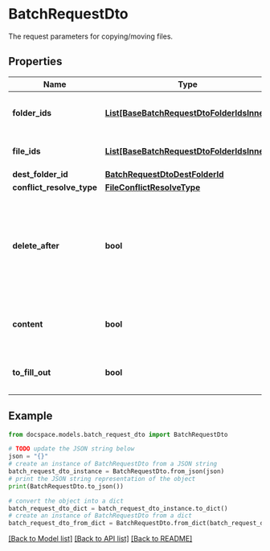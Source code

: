 # BatchRequestDto

The request parameters for copying/moving files.

## Properties

Name | Type | Description | Notes
------------ | ------------- | ------------- | -------------
**folder_ids** | [**List[BaseBatchRequestDtoFolderIdsInner]**](BaseBatchRequestDtoFolderIdsInner.md) | The list of folder IDs to be copied/moved. | [optional] 
**file_ids** | [**List[BaseBatchRequestDtoFolderIdsInner]**](BaseBatchRequestDtoFolderIdsInner.md) | The list of file IDs to be copied/moved. | [optional] 
**dest_folder_id** | [**BatchRequestDtoDestFolderId**](BatchRequestDtoDestFolderId.md) |  | [optional] 
**conflict_resolve_type** | [**FileConflictResolveType**](FileConflictResolveType.md) |  | [optional] 
**delete_after** | **bool** | Specifies whether to delete the source files/folders after they are moved or copied to the destination folder. | [optional] 
**content** | **bool** | Specifies whether to copy or move the folder content or not. | [optional] 
**to_fill_out** | **bool** | Specifies whether the file is copied for filling out | [optional] 

## Example

```python
from docspace.models.batch_request_dto import BatchRequestDto

# TODO update the JSON string below
json = "{}"
# create an instance of BatchRequestDto from a JSON string
batch_request_dto_instance = BatchRequestDto.from_json(json)
# print the JSON string representation of the object
print(BatchRequestDto.to_json())

# convert the object into a dict
batch_request_dto_dict = batch_request_dto_instance.to_dict()
# create an instance of BatchRequestDto from a dict
batch_request_dto_from_dict = BatchRequestDto.from_dict(batch_request_dto_dict)
```
[[Back to Model list]](../README.md#documentation-for-models) [[Back to API list]](../README.md#documentation-for-api-endpoints) [[Back to README]](../README.md)


